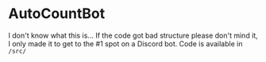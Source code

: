 # AutoCountBot

I don't know what this is... If the code got bad structure please don't mind it, I only made it to get to the #1 spot on a Discord bot. Code is available in `/src/`
